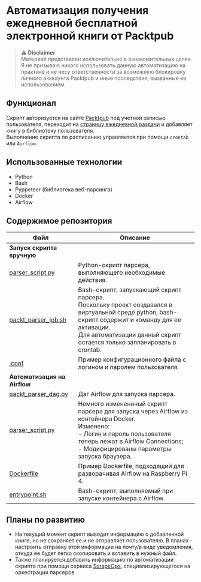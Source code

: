 # Автоматизация получения ежедневной бесплатной электронной книги от Packtpub

> :warning: **Disclaimer**\
> Материал представлен исключительно в ознакомительных целях.\
> Я не призываю никого использовать данную автоматизацию на практике и не несу ответственности за возможную блокировку личного акккаунта Packtpub и иные последствия, вызванные ее использованием.

## Функционал
Скрипт авторизуется на сайте [Packtpub](https://www.packtpub.com/) под учетной записью пользователя, переходит на [страницу ежедневной раздачи](https://www.packtpub.com/free-learning) и добавляет книгу в библиотеку пользователя.</br>
Выполнение скрипта по расписанию управляется при помощи `crontab` или `Airflow`.

## Использованные технологии
- Python
- Bash
- Pyppeteer (библиотека веб-парсинга)
- Docker
- Airflow

## Содержимое репозитория
|Файл|Описание|
|-|-|
|**Запуск скрипта вручную**||
|[parser_script.py](parser_script.py)|Python-скрипт парсера, выполняющего необходимые действия.|
|[packt_parser_job.sh](packt_parser_job.sh)|Bash-скрипт, запускающий скрипт парсера.</br>Поскольку проект создавался в виртуальной среде python, bash-скрипт содержит и команду для ее активации.</br>Для автоматизации данный скрипт остается только запланировать в crontab.|
|[.conf](.conf)|Пример конфигурационного файла с логином и паролем пользователя.|
|**Автоматизация на Airflow**||
|[packt_parser_dag.py](airflow-docker/packt_parser_dag.py)|Даг Airflow для запуска парсера.|
|[parser_script.py](airflow-docker/src/parser_script.py)|Немного измененнный скрипт парсера для запуска через Airflow из контейнера Docker.</br>Изменено:</br>- Логин и пароль пользователя теперь лежат в Airflow Connections;</br>- Модифицированы параметры запуска браузера.|
|[Dockerfile](airflow-docker/Dockerfile)|Пример Dockerfile, подходящий для разворачивая Airflow на Raspberry Pi 4.|
|[entrypoint.sh](airflow-docker/entrypoint.sh)|Bash-скрипт, выполняемый при запуске контейнера с Airflow.|

## Планы по развитию
- На текущий момент скрипт выводит информацию о добавленной книге, но не сохраняет ее и не отправляет пользователю. В планах - настроить отправку этой информации на почту/в виде уведомления, откуда ее будет легко скопировать и вставить в нужный файл.
- Также планируется добавить информацию по автоматизации скрипта при помощи сервиса [ScrapeOps](https://scrapeops.io), специализирующегося на оркестрации парсеров.